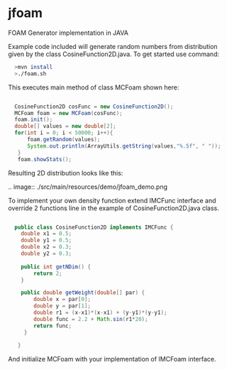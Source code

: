 # jfoam
FOAM Generator implementation in JAVA

Example code included will generate random numbers from distribution
given by the class CosineFunction2D.java. To get started use command:

```bash
  >mvn install
  >./foam.sh
```

This executes main method of class MCFoam shown here:

```java

  CosineFunction2D cosFunc = new CosineFunction2D();
  MCFoam foam = new MCFoam(cosFunc);
  foam.init();
  double[] values = new double[2];
  for(int i = 0; i < 50000; i++){
      foam.getRandom(values);
      System.out.println(ArrayUtils.getString(values,"%.5f", " "));
   }
   foam.showStats();
```

Resulting 2D distribution looks like this:

.. image:: ./src/main/resources/demo/jfoam_demo.png

To implement your own density function extend IMCFunc interface and override 2 functions
line in the example of CosineFunction2D.java class. 

```java

  public class CosineFunction2D implements IMCFunc {  
    double x1 = 0.5;
    double y1 = 0.5;
    double x2 = 0.3;
    double y2 = 0.3;
    
    public int getNDim() {
        return 2;
    }

    public double getWeight(double[] par) {
        double x = par[0];
        double y = par[1];
        double r1 = (x-x1)*(x-x1) + (y-y1)*(y-y1);
        double func = 2.2 + Math.sin(r1*20);
        return func;
     }
    
   }
```

And initialize MCFoam with your implementation of IMCFoam interface.
